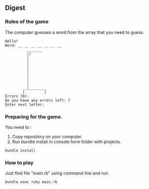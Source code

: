 ## Digest
### Rules of the game
The computer guesses a word from the array that you need to guess.
```
Hello!
Word: __ __ __ __ __ __ __
          _______
          |/
          |
          |
          |
          |
          |
          |
          |
        __|________
        |         |
Errors (0):
Do you have any errors left: 7
Enter next letter:
```
### Preparing for the game.
You need to : 
1. Copy repository on your computer. 
2. Run bundle install in console form folder with projects.

```
bundle install
```

### How to play
Just find file "main.rb" using command line and run.

```
bundle exec ruby main.rb
```